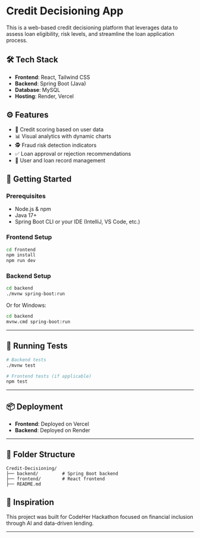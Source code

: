 # Credit Decisioning App

This is a web-based credit decisioning platform that leverages data to assess loan eligibility, risk levels, and streamline the loan application process.

## 🛠 Tech Stack

- **Frontend**: React, Tailwind CSS
- **Backend**: Spring Boot (Java)
- **Database**:  MySQL
- **Hosting**:  Render, Vercel

## ⚙️ Features

- 🧮 Credit scoring based on user data
- 📊 Visual analytics with dynamic charts
- 🕵️ Fraud risk detection indicators
- ✅ Loan approval or rejection recommendations
- 📁 User and loan record management

## 🚀 Getting Started

### Prerequisites

- Node.js & npm
- Java 17+
- Spring Boot CLI or your IDE (IntelliJ, VS Code, etc.)

### Frontend Setup

```bash
cd frontend
npm install
npm run dev
````

### Backend Setup

```bash
cd backend
./mvnw spring-boot:run
```

Or for Windows:

```bash
cd backend
mvnw.cmd spring-boot:run
```

---

## 🧪 Running Tests

```bash
# Backend tests
./mvnw test

# Frontend tests (if applicable)
npm test
```

---

## 📦 Deployment

* **Frontend**: Deployed on Vercel
* **Backend**: Deployed on Render

---

## 📂 Folder Structure

```
Credit-Decisioning/
├── backend/         # Spring Boot backend
├── frontend/        # React frontend
├── README.md
```


## 🧠 Inspiration

This project was built for CodeHer Hackathon focused on financial inclusion through AI and data-driven lending.

---


